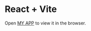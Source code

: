 # React + Vite

Open [MY APP](https://users.metropolia.fi/~jonnekoi/wsk-routing/) to view it in the browser.
